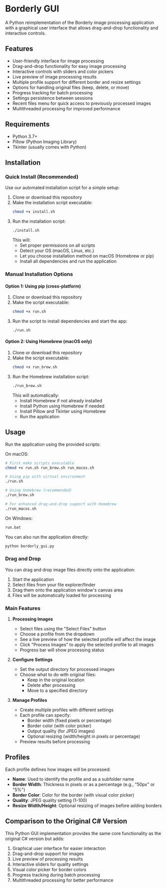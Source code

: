 # Borderly GUI

A Python reimplementation of the Borderly image processing application with a graphical user interface that allows drag-and-drop functionality and interactive controls.

## Features

- User-friendly interface for image processing
- Drag-and-drop functionality for easy image processing
- Interactive controls with sliders and color pickers
- Live preview of image processing results
- Multiple profile support for different border and resize settings
- Options for handling original files (keep, delete, or move)
- Progress tracking for batch processing
- Settings persistence between sessions
- Recent files menu for quick access to previously processed images
- Multithreaded processing for improved performance

## Requirements

- Python 3.7+
- Pillow (Python Imaging Library)
- Tkinter (usually comes with Python)

## Installation

### Quick Install (Recommended)

Use our automated installation script for a simple setup:

1. Clone or download this repository
2. Make the installation script executable:
   ```bash
   chmod +x install.sh
   ```
3. Run the installation script:
   ```bash
   ./install.sh
   ```
   This will:
   - Set proper permissions on all scripts
   - Detect your OS (macOS, Linux, etc.)
   - Let you choose installation method on macOS (Homebrew or pip)
   - Install all dependencies and run the application

### Manual Installation Options

#### Option 1: Using pip (cross-platform)

1. Clone or download this repository
2. Make the script executable:
   ```bash
   chmod +x run.sh
   ```
3. Run the script to install dependencies and start the app:
   ```bash
   ./run.sh
   ```

#### Option 2: Using Homebrew (macOS only)

1. Clone or download this repository
2. Make the script executable:
   ```bash
   chmod +x run_brew.sh
   ```
3. Run the Homebrew installation script:
   ```bash
   ./run_brew.sh
   ```
   This will automatically:
   - Install Homebrew if not already installed
   - Install Python using Homebrew if needed
   - Install Pillow and Tkinter using Homebrew
   - Run the application

## Usage

Run the application using the provided scripts:

On macOS:
```bash
# First make scripts executable
chmod +x run.sh run_brew.sh run_macos.sh

# Using pip with virtual environment
./run.sh

# Using Homebrew (recommended)
./run_brew.sh

# For enhanced drag-and-drop support with Homebrew
./run_macos.sh
```

On Windows:
```bash
run.bat
```

You can also run the application directly:
```bash
python borderly_gui.py
```

### Drag and Drop

You can drag and drop image files directly onto the application:

1. Start the application
2. Select files from your file explorer/finder
3. Drag them onto the application window's canvas area
4. Files will be automatically loaded for processing

### Main Features

1. **Processing Images**
   - Select files using the "Select Files" button
   - Choose a profile from the dropdown
   - See a live preview of how the selected profile will affect the image
   - Click "Process Images" to apply the selected profile to all images
   - Progress bar will show processing status

2. **Configure Settings**
   - Set the output directory for processed images
   - Choose what to do with original files:
     - Keep in the original location
     - Delete after processing
     - Move to a specified directory

3. **Manage Profiles**
   - Create multiple profiles with different settings
   - Each profile can specify:
     - Border width (fixed pixels or percentage)
     - Border color (with color picker)
     - Output quality (for JPEG images)
     - Optional resizing (width/height in pixels or percentage)
   - Preview results before processing

## Profiles

Each profile defines how images will be processed:

- **Name**: Used to identify the profile and as a subfolder name
- **Border Width**: Thickness in pixels or as a percentage (e.g., "50px" or "5%")
- **Border Color**: Color for the border (with visual color picker)
- **Quality**: JPEG quality setting (1-100)
- **Resize Width/Height**: Optional resizing of images before adding borders

## Comparison to the Original C# Version

This Python GUI implementation provides the same core functionality as the original C# version but adds:

1. Graphical user interface for easier interaction
2. Drag-and-drop support for images
3. Live preview of processing results
4. Interactive sliders for quality settings
5. Visual color picker for border colors
6. Progress tracking during batch processing
7. Multithreaded processing for better performance